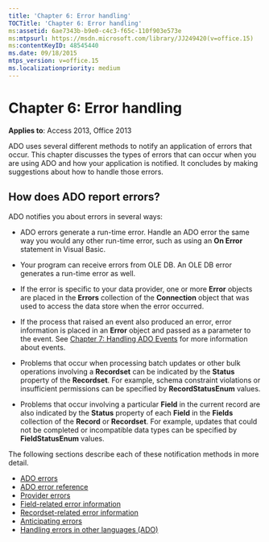 ```yaml
---
title: 'Chapter 6: Error handling'
TOCTitle: 'Chapter 6: Error handling'
ms:assetid: 6ae7343b-b9e0-c4c3-f65c-110f903e573e
ms:mtpsurl: https://msdn.microsoft.com/library/JJ249420(v=office.15)
ms:contentKeyID: 48545440
ms.date: 09/18/2015
mtps_version: v=office.15
ms.localizationpriority: medium
---
```


# Chapter 6: Error handling

**Applies to**: Access 2013, Office 2013

ADO uses several different methods to notify an application of errors that occur. This chapter discusses the types of errors that can occur when you are using ADO and how your application is notified. It concludes by making suggestions about how to handle those errors.

## How does ADO report errors?

ADO notifies you about errors in several ways:

- ADO errors generate a run-time error. Handle an ADO error the same way you would any other run-time error, such as using an **On Error** statement in Visual Basic.

- Your program can receive errors from OLE DB. An OLE DB error generates a run-time error as well.

- If the error is specific to your data provider, one or more **Error** objects are placed in the **Errors** collection of the **Connection** object that was used to access the data store when the error occurred.

- If the process that raised an event also produced an error, error information is placed in an **Error** object and passed as a parameter to the event. See [Chapter 7: Handling ADO Events](chapter-7-handling-ado-events.md) for more information about events.

- Problems that occur when processing batch updates or other bulk operations involving a **Recordset** can be indicated by the **Status** property of the **Recordset**. For example, schema constraint violations or insufficient permissions can be specified by **RecordStatusEnum** values.

- Problems that occur involving a particular **Field** in the current record are also indicated by the **Status** property of each **Field** in the **Fields** collection of the **Record** or **Recordset**. For example, updates that could not be completed or incompatible data types can be specified by **FieldStatusEnum** values.

The following sections describe each of these notification methods in more detail.

- [ADO errors](ado-errors.md)
- [ADO error reference](ado-error-reference.md)
- [Provider errors](provider-errors.md)
- [Field-related error information](field-related-error-information.md)
- [Recordset-related error information](recordset-related-error-information.md)
- [Anticipating errors](anticipating-errors.md)
- [Handling errors in other languages (ADO)](handling-errors-in-other-languages.md)

